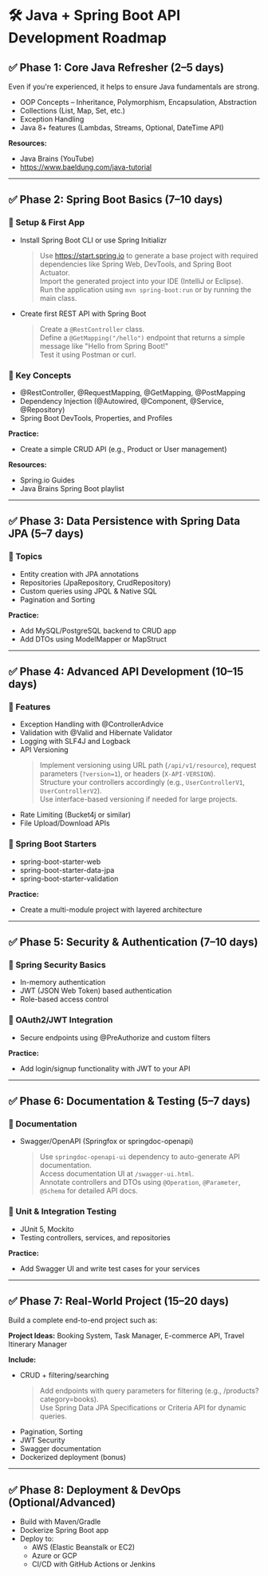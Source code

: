 # 🛠️ Java + Spring Boot API Development Roadmap

## ✅ Phase 1: Core Java Refresher (2–5 days)

Even if you're experienced, it helps to ensure Java fundamentals are strong.
* OOP Concepts – Inheritance, Polymorphism, Encapsulation, Abstraction
* Collections (List, Map, Set, etc.)
* Exception Handling
* Java 8+ features (Lambdas, Streams, Optional, DateTime API)

**Resources:**
* Java Brains (YouTube)
* https://www.baeldung.com/java-tutorial

---

## ✅ Phase 2: Spring Boot Basics (7–10 days)

### 🔹 Setup & First App
* Install Spring Boot CLI or use Spring Initializr  
  > Use https://start.spring.io to generate a base project with required dependencies like Spring Web, DevTools, and Spring Boot Actuator.  
  > Import the generated project into your IDE (IntelliJ or Eclipse).  
  > Run the application using `mvn spring-boot:run` or by running the main class.

* Create first REST API with Spring Boot  
  > Create a `@RestController` class.  
  > Define a `@GetMapping("/hello")` endpoint that returns a simple message like "Hello from Spring Boot!"  
  > Test it using Postman or curl.

### 🔹 Key Concepts
* @RestController, @RequestMapping, @GetMapping, @PostMapping
* Dependency Injection (@Autowired, @Component, @Service, @Repository)
* Spring Boot DevTools, Properties, and Profiles

**Practice:**
* Create a simple CRUD API (e.g., Product or User management)

**Resources:**
* Spring.io Guides
* Java Brains Spring Boot playlist

---

## ✅ Phase 3: Data Persistence with Spring Data JPA (5–7 days)

### 🔹 Topics
* Entity creation with JPA annotations
* Repositories (JpaRepository, CrudRepository)
* Custom queries using JPQL & Native SQL
* Pagination and Sorting

**Practice:**
* Add MySQL/PostgreSQL backend to CRUD app
* Add DTOs using ModelMapper or MapStruct

---

## ✅ Phase 4: Advanced API Development (10–15 days)

### 🔹 Features
* Exception Handling with @ControllerAdvice
* Validation with @Valid and Hibernate Validator
* Logging with SLF4J and Logback
* API Versioning  
  > Implement versioning using URL path (`/api/v1/resource`), request parameters (`?version=1`), or headers (`X-API-VERSION`).  
  > Structure your controllers accordingly (e.g., `UserControllerV1`, `UserControllerV2`).  
  > Use interface-based versioning if needed for large projects.
* Rate Limiting (Bucket4j or similar)
* File Upload/Download APIs

### 🔹 Spring Boot Starters
* spring-boot-starter-web
* spring-boot-starter-data-jpa
* spring-boot-starter-validation

**Practice:**
* Create a multi-module project with layered architecture

---

## ✅ Phase 5: Security & Authentication (7–10 days)

### 🔹 Spring Security Basics
* In-memory authentication
* JWT (JSON Web Token) based authentication
* Role-based access control

### 🔹 OAuth2/JWT Integration
* Secure endpoints using @PreAuthorize and custom filters

**Practice:**
* Add login/signup functionality with JWT to your API

---

## ✅ Phase 6: Documentation & Testing (5–7 days)

### 🔹 Documentation
* Swagger/OpenAPI (Springfox or springdoc-openapi)  
  > Use `springdoc-openapi-ui` dependency to auto-generate API documentation.  
  > Access documentation UI at `/swagger-ui.html`.  
  > Annotate controllers and DTOs using `@Operation`, `@Parameter`, `@Schema` for detailed API docs.

### 🔹 Unit & Integration Testing
* JUnit 5, Mockito
* Testing controllers, services, and repositories

**Practice:**
* Add Swagger UI and write test cases for your services

---

## ✅ Phase 7: Real-World Project (15–20 days)

Build a complete end-to-end project such as:

**Project Ideas:** Booking System, Task Manager, E-commerce API, Travel Itinerary Manager

**Include:**
* CRUD + filtering/searching  
  > Add endpoints with query parameters for filtering (e.g., /products?category=books).  
  > Use Spring Data JPA Specifications or Criteria API for dynamic queries.
* Pagination, Sorting
* JWT Security
* Swagger documentation
* Dockerized deployment (bonus)

---

## ✅ Phase 8: Deployment & DevOps (Optional/Advanced)
* Build with Maven/Gradle
* Dockerize Spring Boot app
* Deploy to:
  * AWS (Elastic Beanstalk or EC2)
  * Azure or GCP
  * CI/CD with GitHub Actions or Jenkins